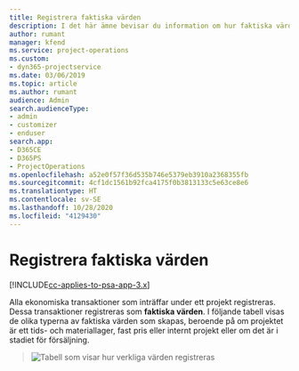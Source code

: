 ```yaml
---
title: Registrera faktiska värden
description: I det här ämne bevisar du information om hur faktiska värden registreras.
author: rumant
manager: kfend
ms.service: project-operations
ms.custom:
- dyn365-projectservice
ms.date: 03/06/2019
ms.topic: article
ms.author: rumant
audience: Admin
search.audienceType:
- admin
- customizer
- enduser
search.app:
- D365CE
- D365PS
- ProjectOperations
ms.openlocfilehash: a52e0f57f36d535b746e5379eb3910a2368355fb
ms.sourcegitcommit: 4cf1dc1561b92fca4175f0b3813133c5e63ce8e6
ms.translationtype: HT
ms.contentlocale: sv-SE
ms.lasthandoff: 10/28/2020
ms.locfileid: "4129430"
---
```

# <a name="recording-actuals"></a>Registrera faktiska värden 

[!INCLUDE[cc-applies-to-psa-app-3.x](../includes/cc-applies-to-psa-app-3x.md)]

Alla ekonomiska transaktioner som inträffar under ett projekt registreras. Dessa transaktioner registreras som **faktiska värden**. I följande tabell visas de olika typerna av faktiska värden som skapas, beroende på om projektet är ett tids- och materiallager, fast pris eller internt projekt eller om det är i stadiet för försäljning.

> ![Tabell som visar hur verkliga värden registreras](media/advanced-table2.png)
